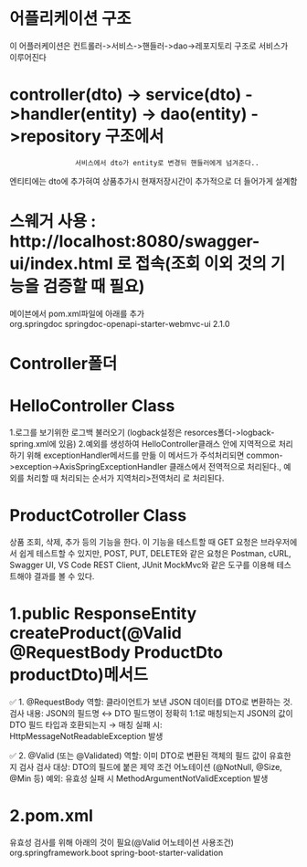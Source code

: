 # 어플리케이션 구조
 이 어플러케이션은 컨트롤러->서비스->핸들러->dao->레포지토리 구조로 서비스가 이루어진다

# controller(dto) -> service(dto) ->handler(entity) -> dao(entity) ->repository 구조에서 
                    서비스에서 dto가 entity로 변경뒤 핸들러에게 넘겨준다..
  엔티티에는 dto에 추가혀여 상품추가시 현재저장시간이 추가적으로 더 들어가게 설계함

# 스웨거 사용 : http://localhost:8080/swagger-ui/index.html  로 접속(조회 이외 것의 기능을 검증할 때 필요) 
   메이븐에서 pom.xml파일에 아래를 추가	
   <dependency>
		<groupId>org.springdoc</groupId>
		<artifactId>springdoc-openapi-starter-webmvc-ui</artifactId>
		<version>2.1.0</version>
   </dependency>  
                
# Controller폴더
 # HelloController Class
 1.로그를 보기위한 로그백 불러오기 (logback설정은 resorces폴더->logback-spring.xml에 있음)
 2.예외를 생성하여 HelloController클래스 안에 지역적으로 처리하기 위해 exceptionHandler메서드를 만듦
   이 메서드가 주석처리되면 common->exception->AxisSpringExceptionHandler 클래스에서 전역적으로 처리된다.,
   예외를 처리할 때 처리되는 순서가 지역처리>전역처리 로 처리된다.

# ProductCotroller Class
  상품 조회, 삭제, 추가 등의 기능을 한다.
  이 기능을 테스트할 때 GET 요청은 브라우저에서 쉽게 테스트할 수 있지만,
  POST, PUT, DELETE와 같은 요청은 Postman, cURL, Swagger UI, VS Code REST Client, JUnit MockMvc와 같은 도구를 이용해 테스트해야 결과를 볼 수 있다.

 # 1.public ResponseEntity<ProductDto> createProduct(@Valid @RequestBody ProductDto productDto)메서드
  ✅ 1. @RequestBody 역할: 클라이언트가 보낸 JSON 데이터를 DTO로 변환하는 것.
        검사 내용: JSON의 필드명 ↔ DTO 필드명이 정확히 1:1로 매칭되는지
                   JSON의 값이 DTO 필드 타입과 호환되는지   → 매칭 실패 시: HttpMessageNotReadableException 발생

  ✅ 2. @Valid (또는 @Validated) 역할: 이미 DTO로 변환된 객체의 필드 값이 유효한지 검사
        검사 대상: DTO의 필드에 붙은 제약 조건 어노테이션 (@NotNull, @Size, @Min 등)
        예외: 유효성 실패 시 MethodArgumentNotValidException 발생

  # 2.pom.xml
   유효성 검사를 위해 아래의 것이 필요(@Valid 어노테이션 사용조건)
    <dependency>
                <groupId>org.springframework.boot</groupId>
                <artifactId>spring-boot-starter-validation</artifactId>
    </dependency>